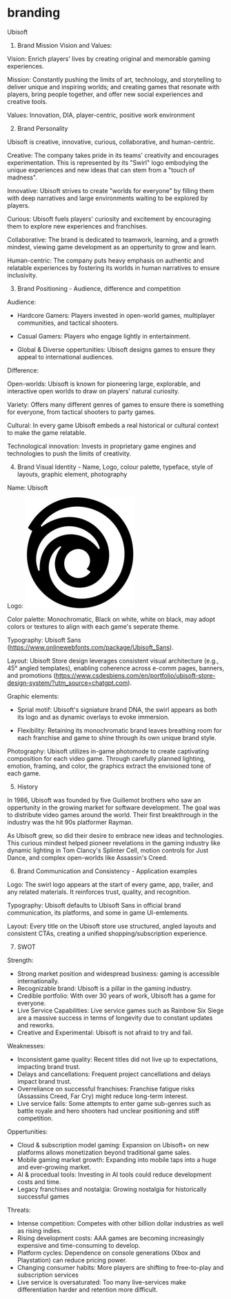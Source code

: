 # branding

Ubisoft

1. Brand Mission Vision and Values:

Vision: Enrich players' lives by creating original and memorable gaming experiences.

Mission: Constantly pushing the limits of art, technology, and storytelling to deliver unique and inspiring worlds; and creating games that resonate with players, bring people together, and offer new social experiences and creative tools.

Values: Innovation, DIA, player-centric, positive work environment

2. Brand Personality

Ubisoft is creative, innovative, curious, collaborative, and human-centric.

Creative: The company takes pride in its teams' creativity and encourages experimentation. This is represented by its "Swirl" logo embodying the unique experiences and new ideas that can stem from a "touch of madness".

Innovative: Ubisoft strives to create "worlds for everyone" by filling them with deep narratives and large environments waiting to be explored by players.

Curious: Ubisoft fuels players' curiosity and excitement by encouraging them to explore new experiences and franchises.

Collaborative: The brand is dedicated to teamwork, learning, and a growth mindest, viewing game development as an oppertunity to grow and learn.

Human-centric: The company puts heavy emphasis on authentic and relatable experiences by fostering its worlds in human narratives to ensure inclusivity.

3. Brand Positioning - Audience, difference and competition

Audience:

- Hardcore Gamers: Players invested in open-world games, multiplayer communities, and tactical shooters.

- Casual Gamers: Players who engage lightly in entertainment.

- Global & Diverse oppertunities: Ubisoft designs games to ensure they appeal to international audiences.

Difference:

Open-worlds: Ubisoft is known for pioneering large, explorable, and interactive open worlds to draw on players' natural curiosity.

Variety: Offers many different genres of games to ensure there is something for everyone, from tactical shooters to party games.

Cultural: In every game Ubisoft embeds a real historical or cultural context to make the game relatable.

Technological innovation: Invests in proprietary game engines and technologies to push the limits of creativity.

4. Brand Visual Identity - Name, Logo, colour palette, typeface, style of layouts,
graphic element, photography

Name: Ubisoft

Logo: ![logo](./media/Ubisoft.svg)

Color palette: Monochromatic, Black on white, white on black, may adopt colors or textures to align with each game's seperate theme.

Typography: Ubisoft Sans (https://www.onlinewebfonts.com/package/Ubisoft_Sans).

Layout: Ubisoft Store design leverages consistent visual architecture (e.g., 45° angled templates), enabling coherence across e-comm pages, banners, and promotions (https://www.csdesbiens.com/en/portfolio/ubisoft-store-design-system/?utm_source=chatgpt.com).

Graphic elements:

- Sprial motif: Ubisoft's signiature brand DNA, the swirl appears as both its logo and as dynamic overlays to evoke immersion.

- Flexibility: Retaining its monochromatic brand leaves breathing room for each franchise and game to shine through its own unique brand style.

Photography: Ubisoft utilizes in-game photomode to create captivating composition for each video game. Through carefully planned lighting, emotion, framing, and color, the graphics extract the envisioned tone of each game.

5. History

In 1986, Ubisoft was founded by five Guillemot brothers who saw an oppertunity in the growing market for software development. The goal was to distribute video games around the world. Their first breakthrough in the industry was the hit 90s platformer Rayman.

As Ubisoft grew, so did their desire to embrace new ideas and technologies. This curious mindest helped pioneer revelations in the gaming industry like dynamic lighting in Tom Clancy's Splinter Cell, motion controls for Just Dance, and complex open-worlds like Assassin's Creed.

6. Brand Communication and Consistency - Application examples

Logo: The swirl logo appears at the start of every game, app, trailer, and any related materials. It reinforces trust, quality, and recognition.

Typography: Ubisoft defaults to Ubisoft Sans in official brand communication, its platforms, and some in game UI-emlements.

Layout: Every title on the Ubisoft store use structured, angled layouts and consistent CTAs, creating a unified shopping/subscription experience.

7. SWOT

Strength:
- Strong market position and widespread business: gaming is accessible internationally.
- Recognizable brand: Ubisoft is a pillar in the gaming industry.
- Credible portfolio: With over 30 years of work, Ubisoft has a game for everyone.
- Live Service Capabilities: Live service games such as Rainbow Six Siege are a massive success in terms of longevity due to constant updates and reworks.
- Creative and Experimental: Ubisoft is not afraid to try and fail.

Weaknesses:
- Inconsistent game quality: Recent titles did not live up to expectations, impacting brand trust.
- Delays and cancellations: Frequent project cancellations and delays impact brand trust.
- Overreliance on successful franchises: Franchise fatigue risks (Assassins Creed, Far Cry) might reduce long-term interest.
- Live service fails: Some attempts to enter game sub-genres such as battle royale and hero shooters had unclear positioning and stiff competition.

Oppertunities:
- Cloud & subscription model gaming: Expansion on Ubisoft+ on new platforms allows monetization beyond traditional game sales.
- Mobile gaming market growth: Expanding into mobile taps into a huge and ever-growing market.
- AI & procedual tools: Investing in AI tools could reduce development costs and time.
- Legacy franchises and nostalgia: Growing nostalgia for historically successful games

Threats:
- Intense competition: Competes with other billion dollar industries as well as rising indies.
- Rising development costs: AAA games are becoming increasingly expensive and time-consuming to develop.
- Platform cycles: Dependence on console generations (Xbox and Playstation) can reduce pricing power.
- Changing consumer habits: More players are shifting to free-to-play and subscription services
- Live service is oversaturated: Too many live-services make differentiation harder and retention more difficult.